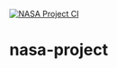 [![NASA Project CI](https://github.com/orlandonkwoji/nasa-project/actions/workflows/node.yml/badge.svg)](https://github.com/orlandonkwoji/nasa-project/actions/workflows/node.yml)
# nasa-project

